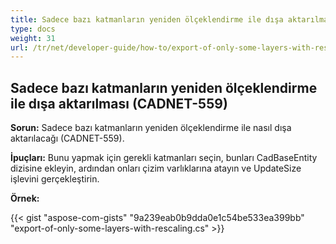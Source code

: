 ```yaml
---
title: Sadece bazı katmanların yeniden ölçeklendirme ile dışa aktarılması 
type: docs
weight: 31
url: /tr/net/developer-guide/how-to/export-of-only-some-layers-with-rescaling/
---
```


## **Sadece bazı katmanların yeniden ölçeklendirme ile dışa aktarılması (CADNET-559)**

**Sorun:** Sadece bazı katmanların yeniden ölçeklendirme ile nasıl dışa aktarılacağı (CADNET-559).

**İpuçları:** Bunu yapmak için gerekli katmanları seçin, bunları CadBaseEntity dizisine ekleyin, ardından onları çizim varlıklarına atayın ve UpdateSize işlevini gerçekleştirin.

**Örnek:**

{{< gist "aspose-com-gists" "9a239eab0b9dda0e1c54be533ea399bb" "export-of-only-some-layers-with-rescaling.cs" >}}
